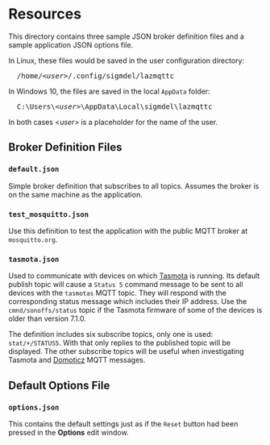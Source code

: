 # Resources

This directory contains three sample JSON broker definition files and a sample application JSON options file.


In Linux, these files would be saved in the user configuration directory:
<pre>  /home/&lt;<i>user</i>&gt;/.config/sigmdel/lazmqttc</pre>

In Windows 10, the files are saved in the local `AppData` folder:
<pre>  C:\Users\&lt;<i>user</i>&gt;\AppData\Local\sigmdel\lazmqttc</pre>

In both cases &lt;<i>user</i>&gt; is a placeholder for the name of the user.

## Broker Definition Files

### `default.json` 
Simple broker definition that subscribes to all topics. Assumes the broker is on the same machine as the application.

### `test_mosquitto.json`
Use this definition to test the application with the public MQTT broker at `mosquitto.org`.

### `tasmota.json`

Used to communicate with devices on which [Tasmota](https://github.com/arendst/Tasmota) is running. Its default publish topic will cause a `Status 5` command message to be sent to all devices with the `tasmotas` MQTT topic. They will respond with the corresponding status message which includes their IP address. Use the `cmnd/sonoffs/status` topic if the Tasmota firmware of some of the devices is older than version 7.1.0. 
  
The definition includes six subscribe topics, only one is used: `stat/+/STATUS5`. With that only replies to the published topic will be displayed. The other subscribe topics will be useful when investigating Tasmota and [Domoticz](https://www.domoticz.com/) MQTT messages.

## Default Options File

### `options.json`

This contains the default settings just as if the `Reset` button had been pressed in the **Options** edit window.
